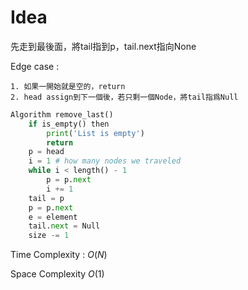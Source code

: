 # Idea

先走到最後面，將tail指到p，tail.next指向None

Edge case : 

    1. 如果一開始就是空的，return
    2. head assign到下一個後，若只剩一個Node，將tail指爲Null

``` Python
Algorithm remove_last()
    if is_empty() then
        print('List is empty')
        return
    p = head
    i = 1 # how many nodes we traveled
    while i < length() - 1
        p = p.next
        i += 1
    tail = p
    p = p.next
    e = element
    tail.next = Null
    size -= 1
```

Time Complexity : $O(N)$

Space Complexity $O(1)$
